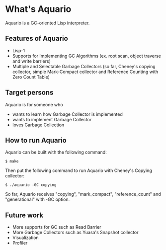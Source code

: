 # What's Aquario

Aquario is a GC-oriented Lisp interpreter. 

## Features of Aquario
* Lisp-1
* Supports for Implementing GC Algorithms
  (ex. root scan, object traverse and write barriers)
* Multiple and Selectable Garbage Collectors (so far, Cheney's copying collector,
  simple Mark-Compact collector and Reference Counting with Zero Count Table)

## Target persons

  Aquario is for someone who
  * wants to learn how Garbage Collector is implemented
  * wants to implement Garbage Collector
  * loves Garbage Collection

## How to run Aquario

  Aquario can be built with the following command:

    $ make

  Then put the following command to run Aquario with Cheney's Copying collector:

    $ ./aquario -GC copying

  So far, Aquario receives "copying", "mark_compact", "reference_count" and "generational" with -GC option.

## Future work

* More supports for GC such as Read Barrier
* More Garbage Collectors such as Yuasa's Snapshot collector
* Visualization
* Profiler

